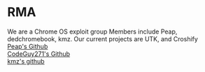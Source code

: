 # RMA
We are a Chrome OS exploit group
Members include Peap, dedchromebook, kmz.
Our current projects are UTK, and Croshify  
[Peap's Github](https://github.com/Peapgit)  
[CodeGuy271's Github](https://github.com/codeguy271)  
[kmz's github](https://github.com/kmzheng10)